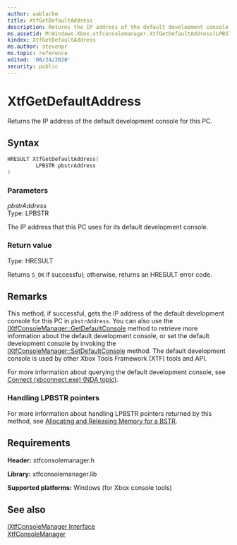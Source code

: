 ```yaml
---
author: aablackm
title: XtfGetDefaultAddress
description: Returns the IP address of the default development console for this PC.
ms.assetid: M:Windows.Xbox.xtfconsolemanager.XtfGetDefaultAddress(LPBSTR)
kindex: XtfGetDefaultAddress
ms.author: stevenpr
ms.topic: reference
edited: '08/24/2020'
security: public
---
```


# XtfGetDefaultAddress
  
Returns the IP address of the default development console for this PC.  
  
<a id="syntaxSection"></a>
  
## Syntax
  
```cpp
HRESULT XtfGetDefaultAddress(
         LPBSTR pbstrAddress
)  
```
  
<a id="parametersSection"></a>
  
### Parameters
  
*pbstrAddress*  
Type: LPBSTR  
  
The IP address that this PC uses for its default development console.  
  
<a id="retvalSection"></a>
  
### Return value
  
Type: HRESULT  
  
Returns `S_OK` if successful; otherwise, returns an HRESULT error code.  
  
<a id="remarksSection"></a>
  
## Remarks
  
This method, if successful, gets the IP address of the default development console for this PC in `pbstrAddress`. You can also use the [IXtfConsoleManager::GetDefaultConsole](../classes/IXtfConsoleManager/methods/getdefaultconsole-ixtfconsolemanager-xtfconsolemanager-xbox-microsoft-m.md) method to retrieve more information about the default development console, or set the default development console by invoking the [IXtfConsoleManager::SetDefaultConsole](../classes/IXtfConsoleManager/methods/setdefaultconsole-ixtfconsolemanager-xtfconsolemanager-xbox-microsoft-m.md) method. The default development console is used by other Xbox Tools Framework (XTF) tools and API.  
  
For more information about querying the default development console, see [Connect (xbconnect.exe) (NDA topic)](../../../../../tools-console/xbox-tools-and-apis/commandlinetools/xbconnect.md).  
  
<a id="remarks_output"></a>
  
### Handling LPBSTR pointers
  
For more information about handling LPBSTR pointers returned by this method, see [Allocating and Releasing Memory for a BSTR](/cpp/atl-mfc-shared/allocating-and-releasing-memory-for-a-bstr?view=vs-2019).  
  
<a id="requirementsSection"></a>
  
## Requirements
  
**Header:** xtfconsolemanager.h  
  
**Library:** xtfconsolemanager.lib  
  
**Supported platforms:** Windows (for Xbox console tools)  
  
<a id="seealsoSection"></a>
  
## See also
  
[IXtfConsoleManager Interface](../classes/IXtfConsoleManager/ixtfconsolemanager-xtfconsolemanager-xbox-microsoft-t.md)  
[XtfConsoleManager](../xtfconsolemanager-xbox-microsoft-n.md)  
  